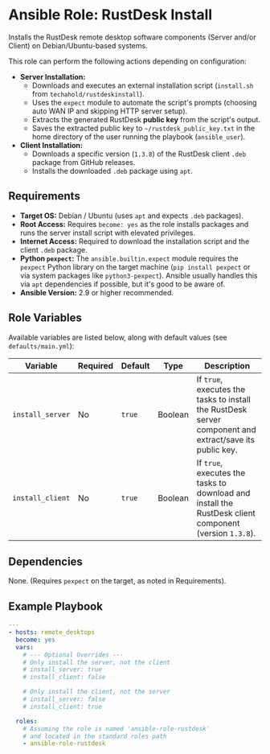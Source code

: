 # Ansible Role: RustDesk Install 

Installs the RustDesk remote desktop software components (Server and/or Client) on Debian/Ubuntu-based systems.

This role can perform the following actions depending on configuration:

*   **Server Installation:**
    *   Downloads and executes an external installation script (`install.sh` from `techahold/rustdeskinstall`).
    *   Uses the `expect` module to automate the script's prompts (choosing auto WAN IP and skipping HTTP server setup).
    *   Extracts the generated RustDesk **public key** from the script's output.
    *   Saves the extracted public key to `~/rustdesk_public_key.txt` in the home directory of the user running the playbook (`ansible_user`).
*   **Client Installation:**
    *   Downloads a specific version (`1.3.8`) of the RustDesk client `.deb` package from GitHub releases.
    *   Installs the downloaded `.deb` package using `apt`.

## Requirements

*   **Target OS:** Debian / Ubuntu (uses `apt` and expects `.deb` packages).
*   **Root Access:** Requires `become: yes` as the role installs packages and runs the server install script with elevated privileges.
*   **Internet Access:** Required to download the installation script and the client `.deb` package.
*   **Python `pexpect`:** The `ansible.builtin.expect` module requires the `pexpect` Python library on the target machine (`pip install pexpect` or via system packages like `python3-pexpect`). Ansible usually handles this via `apt` dependencies if possible, but it's good to be aware of.
*   **Ansible Version:** 2.9 or higher recommended.

## Role Variables

Available variables are listed below, along with default values (see `defaults/main.yml`):

| Variable         | Required | Default | Type    | Description                                                                                                |
| ---------------- | -------- | ------- | ------- | ---------------------------------------------------------------------------------------------------------- |
| `install_server` | No       | `true`  | Boolean | If `true`, executes the tasks to install the RustDesk server component and extract/save its public key.    |
| `install_client` | No       | `true`  | Boolean | If `true`, executes the tasks to download and install the RustDesk client component (version `1.3.8`). |

## Dependencies

None. (Requires `pexpect` on the target, as noted in Requirements).

## Example Playbook

```yaml
---
- hosts: remote_desktops
  become: yes
  vars:
    # --- Optional Overrides ---
    # Only install the server, not the client
    # install_server: true
    # install_client: false

    # Only install the client, not the server
    # install_server: false
    # install_client: true

  roles:
    # Assuming the role is named 'ansible-role-rustdesk'
    # and located in the standard roles path
    - ansible-role-rustdesk
